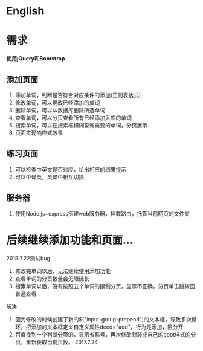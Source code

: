 # English

# 需求
**使用jQuery和Bootstrap**

## 添加页面
1. 添加单词，判断是否符合对应条件的添加(正则表达式)
2. 修改单词，可以更改已经添加的单词
3. 删除单词，可以从数据库删除所选单词
4. 查看单词，可以分页查看所有已经添加入库的单词
5. 搜索单词，可以在搜素框模糊查询需要的单词，分页展示
6. 页面实现响应式效果

## 练习页面
1. 可以检查中英文是否对应，给出相应的结果提示
2. 可以中译英，英译中相互切换

## 服务器
1. 使用Node.js+express搭建web服务器，挂载路由，托管当前网页的文件夹

# 后续继续添加功能和页面...

2019.7.22测试bug
1. 修改完单词以后，无法继续使用添加功能
2. 查看单词的分页数量会无限延长
3. 搜索单词以后，没有按照五个单词的限制分页，显示不正确，分页单击跳转回普通查看

解决
1. 因为修改的时候创建了新的$("input-group-prepend")的文本框，导致多次循环，把添加的文本框定义自定义属性deed="add"，行为是添加，区分开 
2. 百度找到一个判断分页的，显示省略号，再次修改封装成自己的boot样式的分页，重新获取当前页数。
2017.7.24